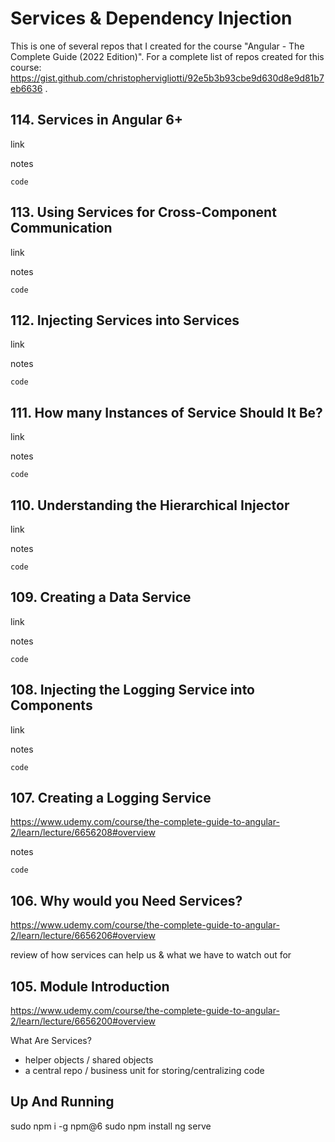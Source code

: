# Services & Dependency Injection

This is one of several repos that I created for the course "Angular - The Complete Guide (2022 Edition)". For a complete list of repos created for this course: https://gist.github.com/christophervigliotti/92e5b3b93cbe9d630d8e9d81b7eb6636 .

## 114. Services in Angular 6+

link

notes

```
code
```

## 113. Using Services for Cross-Component Communication

link

notes

```
code
```

## 112. Injecting Services into Services

link

notes

```
code
```

## 111. How many Instances of Service Should It Be?

link

notes

```
code
```

## 110. Understanding the Hierarchical Injector

link

notes

```
code
```

## 109. Creating a Data Service

link

notes

```
code
```

## 108. Injecting the Logging Service into Components

link

notes

```
code
```

## 107. Creating a Logging Service

https://www.udemy.com/course/the-complete-guide-to-angular-2/learn/lecture/6656208#overview

notes

```
code
```

## 106. Why would you Need Services?

https://www.udemy.com/course/the-complete-guide-to-angular-2/learn/lecture/6656206#overview 

review of how services can help us & what we have to watch out for

## 105. Module Introduction

https://www.udemy.com/course/the-complete-guide-to-angular-2/learn/lecture/6656200#overview

What Are Services?
* helper objects / shared objects
* a central repo / business unit for storing/centralizing code

## Up And Running

sudo npm i -g npm@6
sudo npm install
ng serve